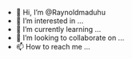 - 👋 Hi, I’m @Raynoldmaduhu
- 👀 I’m interested in ...
- 🌱 I’m currently learning ...
- 💞️ I’m looking to collaborate on ...
- 📫 How to reach me ...

<!---
Raynoldmaduhu/Raynoldmaduhu is a ✨ special ✨ repository because its `README.md` (this file) appears on your GitHub profile.
You can click the Preview link to take a look at your changes.
--->
